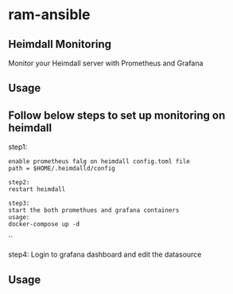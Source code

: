 # ram-ansible

## Heimdall Monitoring

Monitor your Heimdall server with Prometheus and Grafana

## Usage

## Follow below steps to set up monitoring on heimdall

step1:
```
enable prometheus falg on heimdall config.toml file
path = $HOME/.heimdalld/config
```
```
step2:
restart heimdall
```
```
step3:
start the both promethues and grafana containers
usage:
docker-compose up -d
```
``

step4:
Login to grafana dashboard and edit the datasource

## Usage
